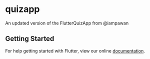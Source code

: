 # quizapp

An updated version of the FlutterQuizApp from @iampawan


## Getting Started

For help getting started with Flutter, view our online
[documentation](https://flutter.io/).
